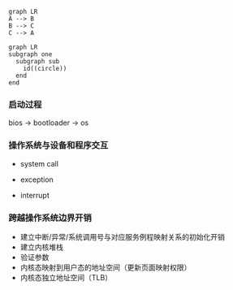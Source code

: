 ```mermaid
graph LR
A --> B
B --> C
C --> A
```

```mermaid
graph LR
subgraph one
  subgraph sub
    id((circle))
  end
end
```

### 启动过程
bios -> bootloader -> os

### 操作系统与设备和程序交互
- system call

- exception

- interrupt

### 跨越操作系统边界开销
- 建立中断/异常/系统调用号与对应服务例程映射关系的初始化开销
- 建立内核堆栈
- 验证参数
- 内核态映射到用户态的地址空间（更新页面映射权限）
- 内核态独立地址空间（TLB）
